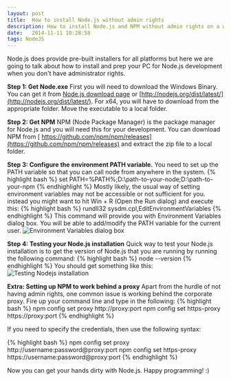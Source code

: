 ```yaml
---
layout: post
title:  How to install Node.js without admin rights
description: How to install Node.js and NPM without admin rights on a windows PC for development
date:   2014-11-11 10:28:58
tags: NodeJS
---
```


Node.js does provide pre-built installers for all platforms but here we are going to talk about how to install and prep your PC for Node.js development when you don't have administrator rights.

**Step 1: Get Node.exe**
First you will need to download the Windows Binary. You can get it from [Node.js download page](http://nodejs.org/download/) or [http://nodejs.org/dist/latest/](http://nodejs.org/dist/latest/). For x64, you will have to download from the appropriate folder. Move the executable to a local folder.

**Step 2: Get NPM**
NPM (Node Package Manager) is the package manager for Node.js and you will need this for your development. You can download NPM from [ https://github.com/npm/npm/releases](https://github.com/npm/npm/releases) and extract the zip file to a local folder.

**Step 3: Configure the environment PATH variable.**
You need to set up the PATH variable so that you can call node from anywhere in the system.
{% highlight bash %}
set PATH=%PATH%;D:\path-to-your-node;D:\path-to-your-npm
{% endhighlight %}
Mostly likely, the usual way of setting environment variables may not be accessible or not sufficient for you. instead you might want to  hit Win + R (Open the Run dialog) and execute this:
{% highlight bash %}
rundll32 sysdm.cpl,EditEnvironmentVariables
{% endhighlight %}
This command will provide you with Environment Variables dialog box. You will be able to add/modify the PATH variable for the current user.
<img class="img-responsive image-center thumbnail" src="{{site.url}}/img/nodejs/environment.png" alt="Environment Variables dialog box" />

**Step 4: Testing your Node.js installation**
Quick way to test your Node.js installation is to get the version of Node.js that you are running by running the following command:
{% highlight bash %}
node --version
{% endhighlight %}
You should get something like this:
<img class="img-responsive image-center thumbnail" src="{{site.url}}/img/nodejs/nodejs-version.png" alt="Testing Nodejs installation" />

**Extra: Setting up NPM to work behind a proxy**
Apart from the hurdle of not having admin rights, one common issue is working behind the corporate proxy. Fire up your command line and type in the following:
{% highlight bash %}
npm config set proxy http://proxy:port
npm config set https-proxy https://proxy:port
{% endhighlight %}

If you need to specify the credentials, then use the following syntax:

{% highlight bash %}
npm config set proxy http://username:password@proxy:port
npm config set https-proxy https://username:password@proxy:port
{% endhighlight %}

Now you can get your hands dirty with Node.js. Happy programming! :)
